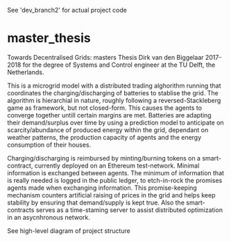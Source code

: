 See 'dev_branch2' for actual project code

# master_thesis
Towards Decentralised Grids:
masters Thesis Dirk van den Biggelaar 2017-2018 for the degree of Systems and Control engineer at the TU Delft, the Netherlands.

This is a microgrid model with a distributed trading alghorithm running that coordinates the charging/discharging of batteries to stablise the grid. The algorithm is hierarchial in nature, roughly following a reversed-Stackleberg game as framework, but not closed-form. This causes the agents to converge together untill certain margins are met. Batteries are adapting their demand/surplus over time by using a prediction model to anticipate on scarcity/abundance of produced energy within the grid, dependant on weather patterns, the production capacity of agents and the energy consumption of their houses. 

Charging/discharging is reimbursed by minting/burning tokens on a smart-contract, currently deployed on an Ethereum test-network. Minimal information is exchanged between agents. The minimum of information that is really needed is logged in the public ledger, to etch-in-rock the promises agents made when exchanging information. This promise-keeping mechanism counters artificial raising of prices in the grid and helps keep stability by ensuring that demand/supply is kept true. Also the smart-contracts serves as a time-staming server to assist distributed optimization in an asycnhronous network.

See high-level diagram of project structure

